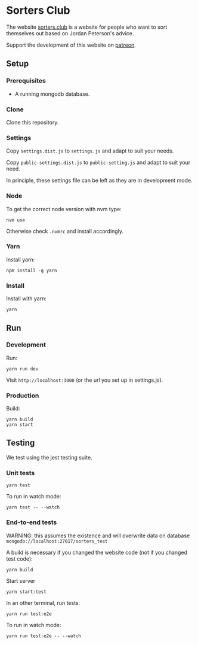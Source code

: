 # Sorters Club

The website [sorters.club](https://sorters.club) is a website for people who want to sort themselves out based on Jordan Peterson's advice.

Support the development of this website on [patreon](https://www.patreon.com/nickredmark).

## Setup

### Prerequisites

* A running mongodb database.

### Clone

Clone this repository.

### Settings

Copy `settings.dist.js` to `settings.js` and adapt to suit your needs.

Copy `public-settings.dist.js` to `public-setting.js` and adapt to suit your need.

In principle, these settings file can be left as they are in development mode.

### Node

To get the correct node version with nvm type:

```
nvm use
```

Otherwise check `.nvmrc` and install accordingly.

### Yarn

Install yarn:

```
npm install -g yarn
```

### Install

Install with yarn:

```
yarn
```

## Run

### Development

Run:

```
yarn run dev
```

Visit `http://localhost:3000` (or the url you set up in settings.js).

### Production

Build:

```
yarn build
yarn start
```

## Testing

We test using the jest testing suite.

### Unit tests

```
yarn test
```

To run in watch mode:

```
yarn test -- --watch
```

### End-to-end tests

WARNING: this assumes the existence and will overwrite data on database `mongodb://localhost:27017/sorters_test`

A build is necessary if you changed the website code (not if you changed test code):

```
yarn build
```

Start server

```
yarn start:test
```

In an other terminal, run tests:

```
yarn run test:e2e
```

To run in watch mode:

```
yarn run test:e2e -- --watch
```
